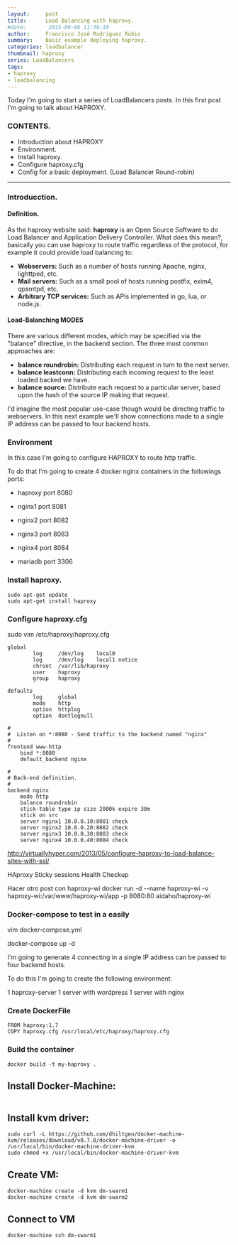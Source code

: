 ```yaml
---
layout:     post
title: 		Load Balancing with haproxy.
#date:       2015-09-06 11:39:10
author:     Francisco José Rodríguez Rubio
summary:    Basic example deploying haproxy.
categories: loadbalancer
thumbnail: haproxy
series: LoadBalancers
tags:
- haproxy
- loadbalancing
---
```

Today I'm going to start a series of LoadBalancers posts.
In this first post I'm going to talk about HAPROXY.
### CONTENTS.
* Introduction about HAPROXY
* Environment.
* Install haproxy.
* Configure haproxy.cfg
* Config for a basic deployment. (Load Balancer Round-robin)

---

### Introducction.
#### Definition.
As the haproxy website said:   __haproxy__ is an Open Source Software to do Load Balancer
and Application Delivery Controller.
What does this mean?, basically you can use haproxy to route traffic regardless of the protocol,
for example it could provide load balancing to:

* __Webservers:__ Such as a number of hosts running Apache, nginx, lighttped, etc.
* __Mail servers:__ Such as a small pool of hosts running postfix, exim4, qpsmtpd, etc.
* __Arbitrary TCP services:__ Such as APIs implemented in go, lua, or node.js.

#### Load-Balanching __MODES__

There are various different modes, which may be specified via the "balance" directive, in the backend section. 
The three most common approaches are:

* __balance roundrobin:__ Distributing each request in turn to the next server.
* __balance leastconn:__ Distributing each incoming request to the least loaded backed we have.
* __balance source:__	Distribute each request to a particular server, based upon the hash of the source IP making that request.


I'd imagine the most popular use-case though would be directing traffic to webservers. 
In this next example we'll show connections made to a single IP address can be passed to four backend hosts.



### Environment
In this case I'm going to configure HAPROXY to route http traffic. 

To do that I'm going to create 4 docker nginx containers in the followings ports:

* haproxy port 8080

* nginx1  port 8081
* nginx2  port 8082
* nginx3  port 8083
* nginx4  port 8084

* mariadb port 3306


### Install haproxy.

~~~
sudo apt-get update
sudo apt-get install haproxy
~~~


### Configure haproxy.cfg

sudo vim /etc/haproxy/haproxy.cfg
~~~
global
        log     /dev/log    local0
        log     /dev/log    local1 notice
        chroot  /var/lib/haproxy
        user    haproxy
        group   haproxy

defaults
        log     global
        mode    http
        option  httplog
        option  dontlognull

#
#  Listen on *:8080 - Send traffic to the backend named "nginx"
#
frontend www-http
    bind *:8080
    default_backend nginx

#
# Back-end definition.
#
backend nginx
    mode http
    balance roundrobin
	stick-table type ip size 2000k expire 30m
	stick on src
    server nginx1 10.0.0.10:8081 check
    server nginx2 10.0.0.20:8082 check
    server nginx3 10.0.0.30:8083 check
    server nginx4 10.0.0.40:8084 check
~~~

http://virtuallyhyper.com/2013/05/configure-haproxy-to-load-balance-sites-with-ssl/

HAproxy Sticky sessions
Health Checkup
	

Hacer otro post con haproxy-wi
docker run -d --name haproxy-wi -v haproxy-wi:/var/www/haproxy-wi/app -p 8080:80 aidaho/haproxy-wi



### Docker-compose to test in a easily

vim docker-compose.yml

docker-compose up -d

I'm going to generate 4 connecting in a single IP address can be passed to four backend hosts.

To do this I'm going to create the following environment:

1 haproxy-server
1 server with wordpress
1 server with nginx


### Create DockerFile
~~~
FROM haproxy:1.7
COPY haproxy.cfg /usr/local/etc/haproxy/haproxy.cfg
~~~

### Build the container
    docker build -t my-haproxy .



## Install Docker-Machine:
~~~
~~~
## Install kvm driver:
~~~
sudo curl -L https://github.com/dhiltgen/docker-machine-kvm/releases/download/v0.7.0/docker-machine-driver -o /usr/local/bin/docker-machine-driver-kvm
sudo chmod +x /usr/local/bin/docker-machine-driver-kvm
~~~

## Create VM:
~~~
docker-machine create -d kvm dm-swarm1
docker-machine create -d kvm dm-swarm2
~~~
## Connect to VM
~~~
docker-machine ssh dm-swarm1
~~~
